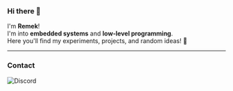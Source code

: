 ### Hi there 👋

I'm **Remek**!  
I'm into **embedded systems** and **low-level programming**.  
Here you'll find my experiments, projects, and random ideas! 🚀  

---

### Contact
![Discord](https://img.shields.io/badge/discord-rremek-5865F2?style=flat&logo=discord&logoColor=white)
